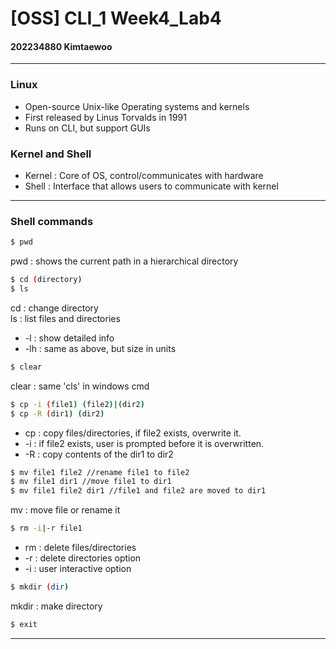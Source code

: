 # [OSS] CLI_1 Week4_Lab4  
#### 202234880 Kimtaewoo  
---
### Linux  
- Open-source Unix-like Operating systems and kernels  
- First released by Linus Torvalds in 1991  
- Runs on CLI, but support GUIs  


### Kernel and Shell  
- Kernel : Core of OS, control/communicates with hardware  
- Shell : Interface that allows users to communicate with kernel  

---
### Shell commands  

```sh
$ pwd
```
pwd : shows the current path in a hierarchical directory  
```sh
$ cd (directory)
$ ls
```
cd : change directory  
ls : list files and directories  
- -l : show detailed info
- -lh : same as above, but size in units

```sh
$ clear
```
clear : same 'cls' in windows cmd  
```sh
$ cp -i (file1) (file2)|(dir2)
$ cp -R (dir1) (dir2)
```
- cp : copy files/directories, if file2 exists, overwrite it.
- -i : if file2 exists, user is prompted before it is overwritten.
- -R : copy contents of the dir1 to dir2

```sh
$ mv file1 file2 //rename file1 to file2
$ mv file1 dir1 //move file1 to dir1
$ mv file1 file2 dir1 //file1 and file2 are moved to dir1
```
mv : move file or rename it  
```sh
$ rm -i|-r file1
```
- rm : delete files/directories
- -r : delete directories option
- -i : user interactive option
```sh
$ mkdir (dir)
```
mkdir : make directory  

```sh
$ exit
```
---